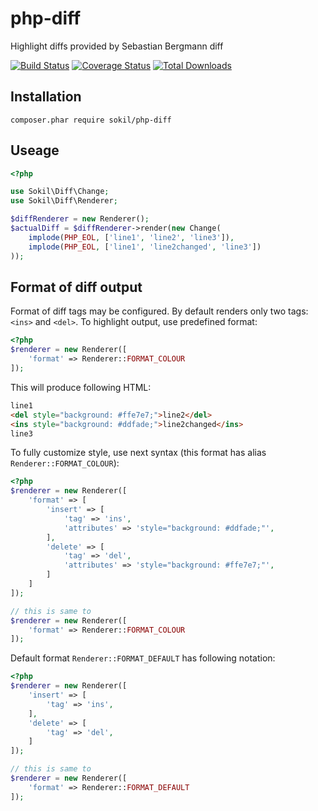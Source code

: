 # php-diff

Highlight diffs provided by Sebastian Bergmann diff

[![Build Status](https://travis-ci.org/sokil/php-diff.svg?branch=master)](https://travis-ci.org/sokil/php-diff)
[![Coverage Status](https://coveralls.io/repos/github/sokil/php-diff/badge.svg?branch=master&1)](https://coveralls.io/github/sokil/php-diff?branch=master)
[![Total Downloads](http://img.shields.io/packagist/dt/sokil/php-diff.svg?1)](https://packagist.org/packages/sokil/php-diff)

## Installation

```
composer.phar require sokil/php-diff
```

## Useage

```php
<?php

use Sokil\Diff\Change;
use Sokil\Diff\Renderer;

$diffRenderer = new Renderer();
$actualDiff = $diffRenderer->render(new Change(
    implode(PHP_EOL, ['line1', 'line2', 'line3']),
    implode(PHP_EOL, ['line1', 'line2changed', 'line3'])
));

```

## Format of diff output

Format of diff tags may be configured. By default renders only two tags: `<ins>` and `<del>`. To 
highlight output, use predefined format:

```php
<?php
$renderer = new Renderer([
    'format' => Renderer::FORMAT_COLOUR
]);
```

This will produce following HTML:

```html
line1
<del style="background: #ffe7e7;">line2</del>
<ins style="background: #ddfade;">line2changed</ins>
line3
```

To fully customize style, use next syntax (this format has alias `Renderer::FORMAT_COLOUR`):

```php
<?php
$renderer = new Renderer([
    'format' => [
        'insert' => [
            'tag' => 'ins',
            'attributes' => 'style="background: #ddfade;"',
        ],
        'delete' => [
            'tag' => 'del',
            'attributes' => 'style="background: #ffe7e7;"',
        ]
    ]
]);

// this is same to
$renderer = new Renderer([
    'format' => Renderer::FORMAT_COLOUR
]);
```

Default format `Renderer::FORMAT_DEFAULT` has following notation:

```php
<?php
$renderer = new Renderer([
    'insert' => [
        'tag' => 'ins',
    ],
    'delete' => [
        'tag' => 'del',
    ]
]);

// this is same to
$renderer = new Renderer([
    'format' => Renderer::FORMAT_DEFAULT
]);
```
